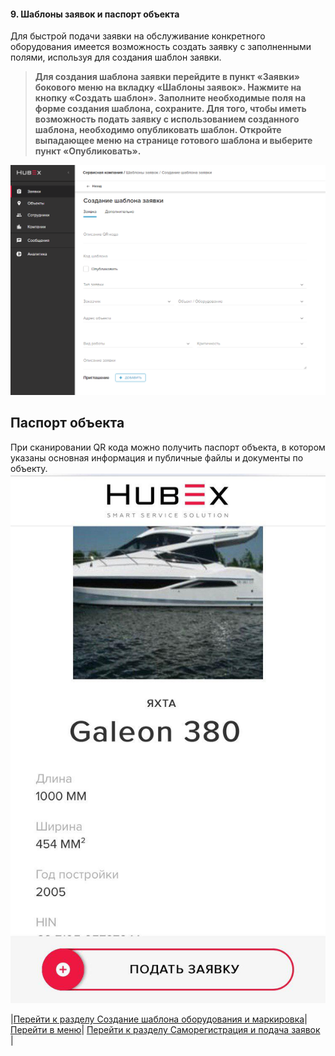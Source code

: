 #### 9. Шаблоны заявок и паспорт объекта

Для быстрой подачи заявки на обслуживание конкретного оборудования имеется возможность создать заявку с заполненными полями, используя для создания шаблон заявки.
>**Для создания шаблона заявки перейдите в пункт «Заявки» бокового меню на вкладку «Шаблоны заявок». Нажмите на кнопку «Создать шаблон». Заполните необходимые поля на форме создания шаблона, сохраните.
Для того, чтобы иметь возможность подать заявку с использованием созданного шаблона, необходимо опубликовать шаблон. Откройте выпадающее меню на странице готового шаблона и выберите пункт «Опубликовать».**

![19.png](/attachments/images/19.png)

## Паспорт объекта
При сканировании QR кода можно получить паспорт объекта, в котором указаны основная информация и публичные файлы и документы по объекту.
![321.jpg](/attachments/images/321.jpg)


|[Перейти к разделу Создание шаблона оборудования и маркировка](./CreatingObjTemplates.md)|[Перейти в меню](http://wiki.hubex.ru)| [Перейти к разделу Саморегистрация и подача заявок](./SelfRegister.md) |
